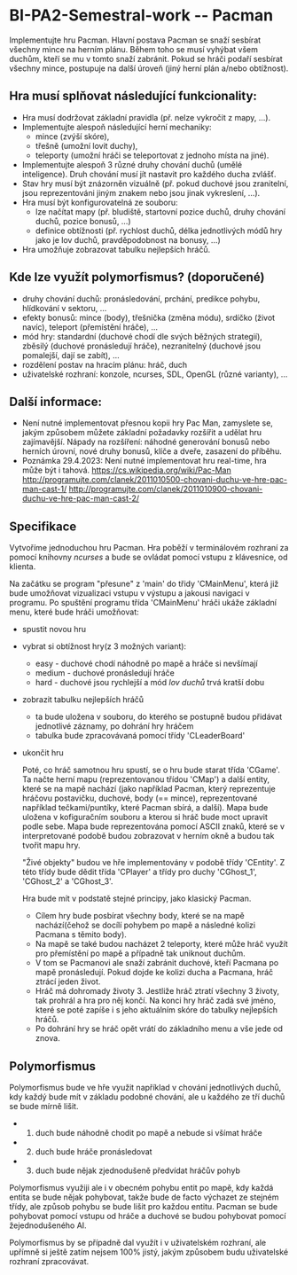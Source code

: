 # BI-PA2-Semestral-work -- Pacman

Implementujte hru Pacman. Hlavní postava Pacman se snaží sesbírat všechny mince na herním plánu. Během toho se musí vyhýbat všem duchům, kteří se mu v tomto snaží zabránit. Pokud se hráči podaří sesbírat všechny mince, postupuje na další úroveň (jiný herní plán a/nebo obtížnost).

## Hra musí splňovat následující funkcionality:

* Hra musí dodržovat základní pravidla (př. nelze vykročit z mapy, …).
* Implementujte alespoň následující herní mechaniky:
  * mince (zvýší skóre),
  * třešně (umožní lovit duchy),
  * teleporty (umožní hráči se teleportovat z jednoho místa na jiné).
* Implementujte alespoň 3 různé druhy chování duchů (umělé inteligence). Druh chování musí jít nastavit pro každého ducha zvlášť.
* Stav hry musí být znázorněn vizuálně (př. pokud duchové jsou zranitelní, jsou reprezentováni jiným znakem nebo jsou jinak vykreslení, …).
* Hra musí být konfigurovatelná ze souboru:
  * lze načítat mapy (př. bludiště, startovní pozice duchů, druhy chování duchů, pozice bonusů, …)
  * definice obtížnosti (př. rychlost duchů, délka jednotlivých módů hry jako je lov duchů, pravděpodobnost na bonusy, …)
* Hra umožňuje zobrazovat tabulku nejlepších hráčů.

## Kde lze využít polymorfismus? (doporučené)

* druhy chování duchů: pronásledování, prchání, predikce pohybu, hlídkování v sektoru, …
* efekty bonusů: mince (body), třešnička (změna módu), srdíčko (život navíc), teleport (přemístění hráče), …
* mód hry: standardní (duchové chodí dle svých běžných strategií), zběsilý (duchové pronásledují hráče), nezranitelný (duchové jsou pomalejší, dají se zabít), …
* rozdělení postav na hracím plánu: hráč, duch
* uživatelské rozhraní: konzole, ncurses, SDL, OpenGL (různé varianty), …

## Další informace:

* Není nutné implementovat přesnou kopii hry Pac Man, zamyslete se, jakým způsobem můžete základní požadavky rozšířit a udělat hru zajímavější. Nápady na rozšíření: náhodné generování bonusů nebo herních úrovní, nové druhy bonusů, klíče a dveře, zasazení do příběhu.
* Poznámka 29.4.2023: Není nutné implementovat hru real-time, hra může být i tahová.
https://cs.wikipedia.org/wiki/Pac-Man
http://programujte.com/clanek/2011010500-chovani-duchu-ve-hre-pac-man-cast-1/
http://programujte.com/clanek/2011010900-chovani-duchu-ve-hre-pac-man-cast-2/


## Specifikace

 Vytvoříme jednoduchou hru Pacman. Hra poběží v terminálovém rozhraní za pomocí knihovny *ncurses* a bude se ovládat pomocí vstupu z klávesnice, od klienta.

 Na začátku se program "přesune" z 'main' do třidy 'CMainMenu', která již bude umožňovat vizualizaci vstupu v výstupu a jakousi navigaci v programu.
 Po spuštění programu třída 'CMainMenu' hráči ukáže základní menu, které bude hráči umožňovat:
  * spustit novou hru
  * vybrat si obtížnost hry(z 3 možných variant):
      * easy - duchové chodí náhodně po mapě a hráče si nevšímají
      * medium - duchové pronásledují hráče
      * hard - duchové jsou rychlejší a mód *lov duchů* trvá kratší dobu
  * zobrazit tabulku nejlepších hráčů
      * ta bude uložena v souboru, do kterého se postupně budou přidávat jednotlivé záznamy, po dohrání hry hráčem
      * tabulka bude zpracovávaná pomocí třídy 'CLeaderBoard' 
  * ukončit hru

    Poté, co hráč samotnou hru spustí, se o hru bude starat třída 'CGame'. Ta načte herní mapu (reprezentovanou třídou 'CMap') a další entity, které se na mapě nachází (jako například Pacman, který reprezentuje hráčovu postavičku, duchové, body (== mince), reprezentované například tečkami/puntíky, které Pacman sbírá, a další). Mapa bude uložena v kofiguračním souboru a kterou si hráč bude moct upravit podle sebe. Mapa bude reprezentována pomocí ASCII znaků, které se v interpretované podobě budou zobrazovat v herním okně a budou tak tvořit mapu hry.

    "Živé objekty" budou ve hře implementovány v podobě třídy 'CEntity'. Z této třídy bude dědit třída 'CPlayer' a třídy pro duchy 'CGhost_1', 'CGhost_2' a 'CGhost_3'.

    Hra bude mít v podstatě stejné principy, jako klasický Pacman.
    * Cílem hry bude posbírat všechny body, které se na mapě nachází(čehož se docílí pohybem po mapě a následné kolizi Pacmana s těmito body).
    * Na mapě se také budou nacházet 2 teleporty, které může hráč využít pro přemístění po mapě a případně tak uniknout duchům.
    * V tom se Pacmanovi ale snaží zabránit duchové, kteří Pacmana po mapě pronásledují. Pokud dojde ke kolizi ducha a Pacmana, hráč ztrácí jeden život. 
    * Hráč má dohromady životy 3. Jestliže hráč ztratí všechny 3 životy, tak prohrál a hra pro  něj končí. Na konci hry hráč zadá své jméno, které se poté zapíše i s jeho aktuálním skóre do tabulky nejlepších hráčů.
    * Po dohrání hry se hráč opět vrátí do základního menu a vše jede od znova.

## Polymorfismus

   Polymorfismus bude ve hře využit například v chování jednotlivých duchů, kdy každý bude mít v základu podobné chování, ale u každého ze tří duchů se bude mírně lišit.
   * 1. duch bude náhodně chodit po mapě a nebude si všímat hráče
   * 2. duch bude hráče pronásledovat
   * 3. duch bude nějak zjednodušeně předvídat hráčův pohyb

   Polymorfismus využiji ale i v obecném pohybu entit po mapě, kdy každá entita se bude nějak pohybovat, takže bude de facto výchazet ze stejném třídy, ale způsob pohybu se bude lišit pro každou entitu. Pacman se bude   pohybovat pomocí vstupu od hráče a duchové se budou pohybovat pomocí žejednodušeného AI.

   Polymorfismus by se případně dal využít i v uživatelském rozhraní, ale upřímně si ještě zatím nejsem 100% jistý, jakým způsobem budu uživatelské rozhraní zpracovávat.
